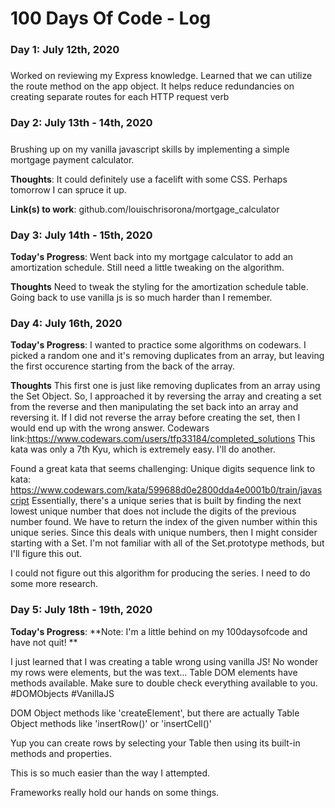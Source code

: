 # 100 Days Of Code - Log

### Day 1: July 12th, 2020
##### 

Worked on reviewing my Express knowledge. Learned that we can utilize the route method on the app object. It helps reduce redundancies on creating separate routes for each HTTP request verb



### Day 2: July 13th - 14th, 2020
##### 

Brushing up on my vanilla javascript skills by implementing a simple mortgage payment calculator.

**Thoughts**: It could definitely use a facelift with some CSS. Perhaps tomorrow I can spruce it up.

**Link(s) to work**: github.com/louischrisorona/mortgage_calculator


### Day 3: July 14th - 15th, 2020

**Today's Progress**: Went back into my mortgage calculator to add an amortization schedule. Still need a little tweaking on the algorithm.

**Thoughts** Need to tweak the styling for the amortization schedule table. Going back to use vanilla js is so much harder than I remember.

### Day 4: July 16th, 2020
**Today's Progress**: I wanted to practice some algorithms on codewars. I picked a random one and it's removing duplicates from an array, but leaving the first occurence starting from the back of the array.

**Thoughts**  This first one is just like removing duplicates from an array using the Set Object. So, I approached it by reversing the array and creating a set from the reverse and then manipulating the set back into an array and reversing it. If I did not reverse the array before creating the set, then I would end up with the wrong answer.
Codewars link:https://www.codewars.com/users/tfp33184/completed_solutions   This kata was only a 7th Kyu, which is extremely easy. I'll do another.

Found a great kata that seems challenging: Unique digits sequence
link to kata: https://www.codewars.com/kata/599688d0e2800dda4e0001b0/train/javascript
Essentially, there's a unique series that is built by finding the next lowest unique number that does not include the digits of the previous number found.
We have to return the index of the given number within this unique series. Since this deals with unique numbers, then I might consider starting with a Set.
I'm not familiar with all of the Set.prototype methods, but I'll figure this out.

I could not figure out this algorithm for producing the series. I need to do some more research.

### Day 5: July 18th - 19th, 2020
**Today's Progress**: **Note: I'm a little behind on my 100daysofcode and have not quit! **

I just learned that I was creating a table wrong using vanilla JS! No wonder my rows were elements, but the <td> was text... Table DOM elements have methods available. Make sure to double check everything available to you.
#DOMObjects #VanillaJS


DOM Object methods like 'createElement', but there are actually Table Object methods like 'insertRow()' or 'insertCell()'

Yup you can create rows by selecting your Table then using its built-in methods and properties.

This is so much easier than the way I attempted.

Frameworks really hold our hands on some things.
